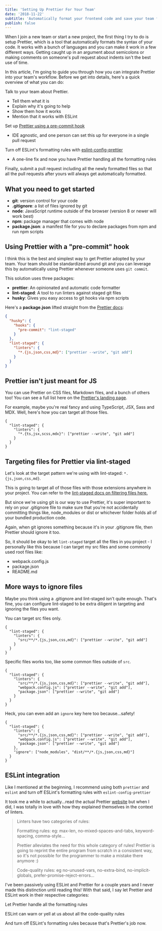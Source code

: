 ```yaml
---
title: 'Setting Up Prettier For Your Team'
date: '2018-11-22'
subtitle: 'Automatically format your frontend code and save your team from daily code style discussions.'
publish: false
---
```


When I join a new team or start a new project, the first thing I try to do is setup Prettier, which is a tool that automatically formats the syntax of your code. It works with a bunch of languages and you can make it work in a few different ways. Getting caught up in an argument about semicolons or making comments on someone's pull request about indents isn't the best use of time.

In this article, I'm going to guide you through how you can integrate Prettier into your team's workflow. Before we get into details, here's a quick overview of what you can do:

Talk to your team about Prettier.

- Tell them what it is
- Explain why it's going to help
- Show them how it works
- Mention that it works with ESLint

Set up [Prettier using a pre-commit hook](https://prettier.io/docs/en/precommit.html)

- IDE agnostic, and one person can set this up for everyone in a single pull request

Turn off ESLint's formatting rules with [eslint-config-prettier](https://prettier.io/docs/en/eslint.html#turn-off-eslint-s-formatting-rules)

- A one-line fix and now you have Prettier handling all the formatting rules

Finally, submit a pull request including all the newly formatted files so that all the pull requests after yours will always get automatically formatted.

## What you need to get started

- **git**: version control for your code
- **.gitignore**: a list of files ignored by git
- **node**: JavaScript runtime outside of the browser (version 8 or newer will work best)
- **npm**: package manager that comes with node
- **package.json**: a manifest file for you to declare packages from npm and run npm scripts

## Using Prettier with a "pre-commit" hook

I think this is the best and simplest way to get Prettier adopted by your team. Your team should be standardized around git and you can leverage this by automatically using Prettier whenever someone uses `git commit`.

This solution uses three packages:

- **prettier**: An opinionated and automatic code formatter
- **lint-staged**: A tool to run linters against staged git files
- **husky**: Gives you easy access to git hooks via npm scripts

Here's a **package.json** lifted straight from the [Prettier docs](https://prettier.io/docs/en/precommit.html):

```json
{
  "husky": {
    "hooks": {
      "pre-commit": "lint-staged"
    }
  },
  "lint-staged": {
    "linters": {
      "*.{js,json,css,md}": ["prettier --write", "git add"]
    }
  }
}
```

## Prettier isn't just meant for JS

You can use Prettier on CSS files, Markdown files, and a bunch of others too! You can see a full list here on the [Prettier's landing page](https://prettier.io/).

For example, maybe you're real fancy and using TypeScript, JSX, Sass and MDX.
Well, here's how you can target all those files.

```json{4}
{
  "lint-staged": {
    "linters": {
      "*.{ts,jsx,scss,mdx}": ["prettier --write", "git add"]
    }
  }
}
```

## Targeting files for Prettier via lint-staged

Let's look at the target pattern we're using with lint-staged: `*.{js,json,css,md}`.

This is going to target all of those files with those extensions anywhere in your project.
You can refer to the [lint-staged docs on filtering files here.](https://github.com/okonet/lint-staged#filtering-files)

But since we're using git is our way to use Prettier, it's super important to rely on your .gitignore file to make sure that you're not accidentally committing things like, node_modules or dist or whichever folder holds all of your bundled production code.

Again, when git ignores something because it's in your .gitignore file, then Prettier should ignore it too.

So, it should be okay to let `lint-staged` target all the files in you project - I personally like this because I can target my src files and some commonly used root files like:

- webpack.config.js
- package.json
- README.md

## More ways to ignore files

Maybe you think using a .gitignore and lint-staged isn't quite enough. That's fine, you can configure lint-staged to be extra diligent in targeting and ignoring the files you want.

You can target src files only.

```json{4}
{
  "lint-staged": {
    "linters": {
      "src/**/*.{js,json,css,md}": ["prettier --write", "git add"]
    }
  }
}
```

Specific files works too, like some common files outside of `src`.

```json{4-6}
{
  "lint-staged": {
    "linters": {
      "src/**/*.{js,json,css,md}": ["prettier --write", "git add"],
      "webpack.config.js": ["prettier --write", "git add"],
      "package.json": ["prettier --write", "git add"]
    }
  }
}
```

Heck, you can even add an `ignore` key here too because...safety!

```json{8}
{
  "lint-staged": {
    "linters": {
      "src/**/*.{js,json,css,md}": ["prettier --write", "git add"],
      "webpack.config.js": ["prettier --write", "git add"],
      "package.json": ["prettier --write", "git add"]
    },
    "ignore": ["node_modules", "dist/**/*.{js,json,css,md}"]
  }
}
```

<!-- ## What is the code _actually_ doing?

Here's the `husky` part of the code.

```json
{
  "husky": {
    "hooks": {
      "pre-commit": "lint-staged"
    }
  }
}
```

Remember, `husky` gives us access to `git` hooks, specifically, the `pre-commit` hook.
In this case, `lint-staged` gets executed automatically before `git commit` thanks to this `pre-commit` hook.

Here's the `lint-staged` code in package.json.

```json
{
  "lint-staged": {
    "linters": {
      "*.{js,json,css,md}": ["prettier --write", "git add"]
    }
  }
}
```

When our code runs `lint-staged` it triggers `prettier` and `git add` but _only_ on staged files.
For example, let's say I have two files when I run `git add myFile.js`, then `myFile.js` is staged and `prettier` runs only on `myFile.js` only.

`"*.{js,json,css,md}"` is a target pattern; this means we're targetting all files in our project with the following extensions: `js`,`json`,`css`, and `md`.

`["prettier --write", "git add"]` is a list of scripts to run when `lint-staged` gets called

- `prettier --write`: edit the targetted files in-place
- `git add`: since we edited the files with `prettier --write`, stage the files again. -->

## ESLint integration

Like I mentioned at the beginning, I recommend using both `prettier` and `eslint` and turn off ESLint's formatting rules with `eslint-config-prettier`

It took me a while to actually...read the actual Prettier [website](https://prettier.io/docs/en/comparison.html) but when I did, I was totally in love with how they explained themselves in the context of linters.

> Linters have two categories of rules:
>
> Formatting rules: eg: max-len, no-mixed-spaces-and-tabs, keyword-spacing, comma-style...
>
> Prettier alleviates the need for this whole category of rules! Prettier is going to reprint the entire program from scratch in a consistent way, so it's not possible for the programmer to make a mistake there anymore :)
>
> Code-quality rules: eg no-unused-vars, no-extra-bind, no-implicit-globals, prefer-promise-reject-errors...

I've been passively using ESLint and Prettier for a couple years and I never made this distinction until reading this!
With that said, I say let Prettier and ESLint work in their respective categories:

Let Prettier handle all the formatting rules

ESLint can warn or yell at us about all the code-quality rules

And turn off ESLint's formatting rules because that's Prettier's job now.
